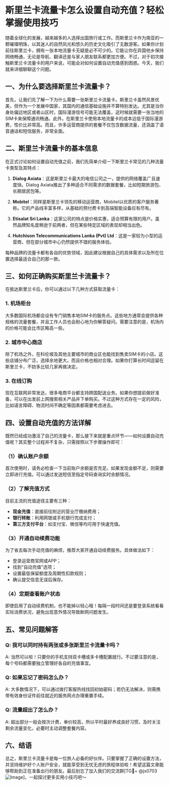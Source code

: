 # 斯里兰卡流量卡怎么设置自动充值？轻松掌握使用技巧

随着全球化的发展，越来越多的人选择出国旅行或工作。而斯里兰卡作为南亚的一颗璀璨明珠，以其迷人的自然风光和悠久的历史文化吸引了无数游客。如果你计划前往斯里兰卡，拥有一张本地流量卡无疑是必不可少的。它能让你在异国他乡保持网络畅通，无论是导航、翻译还是与家人朋友联系都更加方便。不过，对于初次接触斯里兰卡流量卡的用户来说，可能会对如何设置自动充值感到困惑。今天，我们就来详细聊聊这个问题。

## 一、为什么要选择斯里兰卡流量卡？

首先，让我们先了解一下为什么需要一张斯里兰卡流量卡。斯里兰卡虽然风景优美，但作为一个发展中国家，其国内的通信基础设施并不算特别发达。尤其是当你身处偏远地区或者山区时，国际漫游信号可能无法覆盖，这时候就需要一张当地的SIM卡来保障通讯畅通。此外，在斯里兰卡使用本地流量卡的成本远低于国际漫游费，性价比非常高。而且，许多运营商提供的套餐不仅包含数据流量，还涵盖了语音通话和短信服务，非常全面。

## 二、斯里兰卡流量卡的基本信息

在正式讨论如何设置自动充值之前，我们先简单介绍一下斯里兰卡常见的几种流量卡类型及其特点：

1. **Dialog Axiata**：这是斯里兰卡最大的电信公司之一，提供的网络覆盖广且速度快。Dialog Axiata推出了多种适合不同需求的数据套餐，比如短期旅游包、长期居民包等。
   
2. **Mobitel**：同样是斯里兰卡领先的移动运营商，Mobitel以优质的客户服务著称。它的产品线丰富多样，从基础的预付费卡到高端智能设备应有尽有。

3. **Etisalat Sri Lanka**：这家公司的特点是价格实惠，适合预算有限的用户。虽然品牌知名度稍逊于前两者，但在某些特定区域的表现却相当出色。

4. **Hutchison Telecommunications Lanka (Pvt) Ltd**：这是一家较为小型的运营商，但在部分城市中心仍然提供不错的服务体验。

每种品牌的流量卡都有各自的优势领域，因此建议根据自己的具体需求以及所在位置选择最适合自己的那一款。

## 三、如何正确购买斯里兰卡流量卡？

在抵达斯里兰卡后，你可以通过以下几种方式获取流量卡：

### 1. 机场柜台
大多数国际机场都会设有专门销售本地SIM卡的服务点。这些地方通常会提供各种规格的流量套餐，并且工作人员也会耐心地为你解答疑问。需要注意的是，机场内的价格可能会比市区略高一些。

### 2. 城市中心商店
除了机场之外，在科伦坡及其他主要城市的商业区也能找到售卖SIM卡的小店。这些店铺分布广泛，选择余地更大，而且价格也相对合理。如果你打算长时间逗留在斯里兰卡，不妨多比较几家再做决定。

### 3. 在线订购
现在互联网非常发达，很多电商平台都支持跨国配送业务。如果你想提前做好准备，可以在出发前上网搜索相关产品并下单购买。不过这种方式存在一定的风险，比如语言障碍、物流时间不确定等因素都需要考虑进去。

## 四、设置自动充值的方法详解

既然已经成功激活了自己的流量卡，那么接下来就是重点环节——如何设置自动充值呢？其实整个过程并不复杂，只需按照以下步骤操作即可：

### （1）确认账户余额
首次使用时，请务必检查一下当前账户余额是否充足。如果发现金额不足，则需要立即进行充值。可以通过发送短信至指定号码查询实时余额情况。

### （2）了解充值方式
目前主流的充值途径主要有三种：
   - **现金充值**：直接前往附近的营业厅缴纳费用；
   - **银行转账**：利用网银或手机银行完成支付；
   - **第三方支付平台**：如支付宝、微信等均可用于快速充值。

### （3）开通自动续费功能
为了省去每次手动充值的麻烦，推荐大家开通自动续费服务。具体做法如下：
   - 登录运营商官网或APP；
   - 找到“自动充值”选项；
   - 设置最低保留额度及周期性扣款规则；
   - 确认提交信息无误后保存。

### （4）定期查看账户状态
即使启用了自动续费机制，也不能掉以轻心哦！每隔一段时间还是要登录系统看看实际消费状况，避免出现意外情况导致断网问题发生。

## 五、常见问题解答

### Q: 我可以同时持有两张或多张斯里兰卡流量卡吗？
A: 当然可以啦！只要你的手机支持双卡槽或多卡槽配置就行。不过要注意的是，每个号码都需要独立管理好各自的充值事宜。

### Q: 如果忘记了密码怎么办？
A: 大多数情况下，可以通过拨打客服热线找回初始密码；若仍无法解决，则需携带有效身份证件前往就近的服务网点办理重置手续。

### Q: 流量超出了怎么办？
A: 超出部分一般会按次计费，单价较高，所以平时最好养成良好习惯，及时关注剩余流量变化，必要时主动调整套餐内容。

## 六、结语

总之，斯里兰卡流量卡是每一位旅人必备的好伙伴。只要掌握了正确的设置方法，并坚持维护好个人账户安全，就能享受到无忧无虑的旅程体验啦！希望这篇文章能够帮助到正在准备出行的朋友。最后别忘了加入我们的交流群[TG💪+ @jx0703 ![Image](https://github.com/user-attachments/assets/dbca1d08-cadb-493c-b0ec-ad6f7a83f270)]，一起探讨更多实用小技巧吧～